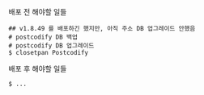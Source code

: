 배포 전 해야할 일들

    ## v1.8.49 를 배포하긴 했지만, 아직 주소 DB 업그레이드 안했음
    # postcodify DB 백업
    # postcodify DB 업그레이드
    $ closetpan Postcodify

배포 후 해야할 일들

    $ ...
